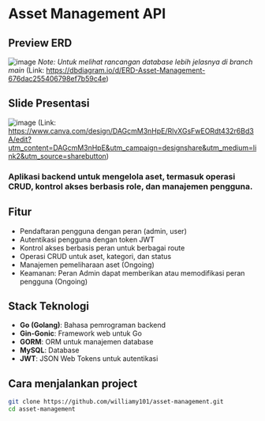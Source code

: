 # Asset Management API

## Preview ERD 
![image](https://github.com/user-attachments/assets/a5243dbf-b45c-49ad-a926-0ce5697b3ab2)
*Note: Untuk melihat rancangan database lebih jelasnya di branch main*
(Link: https://dbdiagram.io/d/ERD-Asset-Management-676dac255406798ef7b59c4e)

## Slide Presentasi 
![image](https://github.com/user-attachments/assets/876e6272-ddb8-4e9a-b5dd-ab4a1c88d037)
(Link: https://www.canva.com/design/DAGcmM3nHpE/RlvXGsFwEORdt432r6Bd3A/edit?utm_content=DAGcmM3nHpE&utm_campaign=designshare&utm_medium=link2&utm_source=sharebutton)


 ### Aplikasi backend untuk mengelola aset, termasuk operasi CRUD, kontrol akses berbasis role, dan manajemen pengguna.

## Fitur

- Pendaftaran pengguna dengan peran (admin, user)
- Autentikasi pengguna dengan token JWT
- Kontrol akses berbasis peran untuk berbagai route
- Operasi CRUD untuk aset, kategori, dan status
- Manajemen pemeliharaan aset (Ongoing)
- Keamanan: Peran Admin dapat memberikan atau memodifikasi peran pengguna (Ongoing)

## Stack Teknologi

- **Go (Golang)**: Bahasa pemrograman backend
- **Gin-Gonic**: Framework web untuk Go
- **GORM**: ORM untuk manajemen database
- **MySQL**: Database
- **JWT**: JSON Web Tokens untuk autentikasi

## Cara menjalankan project
```bash
git clone https://github.com/williamy101/asset-management.git
cd asset-management
